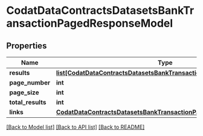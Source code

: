 # CodatDataContractsDatasetsBankTransactionPagedResponseModel

## Properties
Name | Type | Description | Notes
------------ | ------------- | ------------- | -------------
**results** | [**list[CodatDataContractsDatasetsBankTransaction]**](CodatDataContractsDatasetsBankTransaction.md) |  | [optional] 
**page_number** | **int** |  | [optional] 
**page_size** | **int** |  | [optional] 
**total_results** | **int** |  | [optional] 
**links** | [**CodatDataContractsDatasetsBankTransactionPagedResponseLinksModel**](CodatDataContractsDatasetsBankTransactionPagedResponseLinksModel.md) |  | [optional] 

[[Back to Model list]](../README.md#documentation-for-models) [[Back to API list]](../README.md#documentation-for-api-endpoints) [[Back to README]](../README.md)

